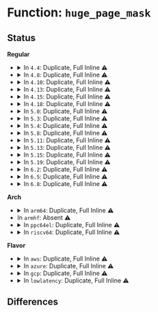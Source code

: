 # Function: <code>huge_page_mask</code>

## Status
<b>Regular</b>
<ul>
<li>
<details>
<summary>In <code>4.4</code>: Duplicate, Full Inline ⚠️</summary>

**Collision:** Static Duplication

**Inline:** Full

**Transformation:** False

**Instances:**

```
In arch/x86/mm/hugetlbpage.c (0)
Location: include/linux/hugetlb.h:390
Inline: True
```
```
In mm/mmap.c (0)
Location: include/linux/hugetlb.h:390
Inline: True
```
```
In mm/pagewalk.c (0)
Location: include/linux/hugetlb.h:390
Inline: True
```
```
In mm/hugetlb.c (0)
Location: include/linux/hugetlb.h:390
Inline: True
```
```
In fs/hugetlbfs/inode.c (0)
Location: include/linux/hugetlb.h:390
Inline: True
```
</details>
</li>
<li>
<details>
<summary>In <code>4.8</code>: Duplicate, Full Inline ⚠️</summary>

**Collision:** Static Duplication

**Inline:** Full

**Transformation:** False

**Instances:**

```
In arch/x86/mm/hugetlbpage.c (0)
Location: include/linux/hugetlb.h:386
Inline: True
```
```
In mm/mmap.c (0)
Location: include/linux/hugetlb.h:386
Inline: True
```
```
In mm/pagewalk.c (0)
Location: include/linux/hugetlb.h:386
Inline: True
```
```
In mm/hugetlb.c (0)
Location: include/linux/hugetlb.h:386
Inline: True
```
```
In fs/hugetlbfs/inode.c (0)
Location: include/linux/hugetlb.h:386
Inline: True
```
</details>
</li>
<li>
<details>
<summary>In <code>4.10</code>: Duplicate, Full Inline ⚠️</summary>

**Collision:** Static Duplication

**Inline:** Full

**Transformation:** False

**Instances:**

```
In arch/x86/mm/hugetlbpage.c (0)
Location: include/linux/hugetlb.h:386
Inline: True
```
```
In mm/mmap.c (0)
Location: include/linux/hugetlb.h:386
Inline: True
```
```
In mm/pagewalk.c (0)
Location: include/linux/hugetlb.h:386
Inline: True
```
```
In mm/hugetlb.c (0)
Location: include/linux/hugetlb.h:386
Inline: True
```
```
In fs/hugetlbfs/inode.c (0)
Location: include/linux/hugetlb.h:386
Inline: True
```
</details>
</li>
<li>
<details>
<summary>In <code>4.13</code>: Duplicate, Full Inline ⚠️</summary>

**Collision:** Static Duplication

**Inline:** Full

**Transformation:** False

**Instances:**

```
In arch/x86/mm/hugetlbpage.c (0)
Location: include/linux/hugetlb.h:408
Inline: True
```
```
In mm/mmap.c (0)
Location: include/linux/hugetlb.h:408
Inline: True
```
```
In mm/pagewalk.c (0)
Location: include/linux/hugetlb.h:408
Inline: True
```
```
In mm/hugetlb.c (0)
Location: include/linux/hugetlb.h:408
Inline: True
```
```
In fs/hugetlbfs/inode.c (0)
Location: include/linux/hugetlb.h:408
Inline: True
```
</details>
</li>
<li>
<details>
<summary>In <code>4.15</code>: Duplicate, Full Inline ⚠️</summary>

**Collision:** Static Duplication

**Inline:** Full

**Transformation:** False

**Instances:**

```
In arch/x86/mm/hugetlbpage.c (0)
Location: include/linux/hugetlb.h:402
Inline: True
```
```
In mm/pagewalk.c (0)
Location: include/linux/hugetlb.h:402
Inline: True
```
```
In mm/hugetlb.c (0)
Location: include/linux/hugetlb.h:402
Inline: True
```
```
In fs/hugetlbfs/inode.c (0)
Location: include/linux/hugetlb.h:402
Inline: True
```
</details>
</li>
<li>
<details>
<summary>In <code>4.18</code>: Duplicate, Full Inline ⚠️</summary>

**Collision:** Static Duplication

**Inline:** Full

**Transformation:** False

**Instances:**

```
In arch/x86/mm/hugetlbpage.c (0)
Location: include/linux/hugetlb.h:415
Inline: True
```
```
In mm/pagewalk.c (0)
Location: include/linux/hugetlb.h:415
Inline: True
```
```
In mm/hugetlb.c (0)
Location: include/linux/hugetlb.h:415
Inline: True
```
```
In fs/hugetlbfs/inode.c (0)
Location: include/linux/hugetlb.h:415
Inline: True
```
</details>
</li>
<li>
<details>
<summary>In <code>5.0</code>: Duplicate, Full Inline ⚠️</summary>

**Collision:** Static Duplication

**Inline:** Full

**Transformation:** False

**Instances:**

```
In arch/x86/mm/hugetlbpage.c (0)
Location: include/linux/hugetlb.h:426
Inline: True
```
```
In mm/pagewalk.c (0)
Location: include/linux/hugetlb.h:426
Inline: True
```
```
In mm/hugetlb.c (0)
Location: include/linux/hugetlb.h:426
Inline: True
```
```
In fs/hugetlbfs/inode.c (0)
Location: include/linux/hugetlb.h:426
Inline: True
```
</details>
</li>
<li>
<details>
<summary>In <code>5.3</code>: Duplicate, Full Inline ⚠️</summary>

**Collision:** Static Duplication

**Inline:** Full

**Transformation:** False

**Instances:**

```
In arch/x86/mm/hugetlbpage.c (0)
Location: include/linux/hugetlb.h:414
Inline: True
```
```
In mm/pagewalk.c (0)
Location: include/linux/hugetlb.h:414
Inline: True
```
```
In mm/hugetlb.c (0)
Location: include/linux/hugetlb.h:414
Inline: True
```
```
In fs/hugetlbfs/inode.c (0)
Location: include/linux/hugetlb.h:414
Inline: True
```
</details>
</li>
<li>
<details>
<summary>In <code>5.4</code>: Duplicate, Full Inline ⚠️</summary>

**Collision:** Static Duplication

**Inline:** Full

**Transformation:** False

**Instances:**

```
In arch/x86/mm/hugetlbpage.c (0)
Location: include/linux/hugetlb.h:414
Inline: True
```
```
In mm/pagewalk.c (0)
Location: include/linux/hugetlb.h:414
Inline: True
```
```
In mm/hugetlb.c (0)
Location: include/linux/hugetlb.h:414
Inline: True
```
```
In fs/hugetlbfs/inode.c (0)
Location: include/linux/hugetlb.h:414
Inline: True
```
</details>
</li>
<li>
<details>
<summary>In <code>5.8</code>: Duplicate, Full Inline ⚠️</summary>

**Collision:** Static Duplication

**Inline:** Full

**Transformation:** False

**Instances:**

```
In arch/x86/mm/hugetlbpage.c (ffffffff8109155b)
Location: include/linux/hugetlb.h:563
Inline: True
Inline callers:
  - arch/x86/mm/hugetlbpage.c:hugetlb_get_unmapped_area
  - arch/x86/mm/hugetlbpage.c:hugetlb_get_unmapped_area
```
```
In mm/pagewalk.c (ffffffff812a23a1)
Location: include/linux/hugetlb.h:563
Inline: True
Inline callers:
  - mm/pagewalk.c:walk_hugetlb_range
  - mm/pagewalk.c:walk_hugetlb_range
```
```
In mm/hugetlb.c (ffffffff812cabb9)
Location: include/linux/hugetlb.h:563
Inline: True
Inline callers:
  - mm/hugetlb.c:follow_hugetlb_page
  - mm/hugetlb.c:follow_hugetlb_page
  - mm/hugetlb.c:hugetlb_fault
  - mm/hugetlb.c:hugetlb_no_page
  - mm/hugetlb.c:hugetlb_cow
  - mm/hugetlb.c:__unmap_hugepage_range
  - mm/hugetlb.c:hugetlb_vm_op_split
```
```
In fs/hugetlbfs/inode.c (ffffffff814512ee)
Location: include/linux/hugetlb.h:563
Inline: True
Inline callers:
  - fs/hugetlbfs/inode.c:hugetlbfs_setattr
  - fs/hugetlbfs/inode.c:hugetlbfs_setattr
  - fs/hugetlbfs/inode.c:hugetlbfs_read_iter
  - fs/hugetlbfs/inode.c:hugetlbfs_read_iter
  - fs/hugetlbfs/inode.c:hugetlbfs_read_iter
  - fs/hugetlbfs/inode.c:hugetlbfs_file_mmap
```
</details>
</li>
<li>
<details>
<summary>In <code>5.11</code>: Duplicate, Full Inline ⚠️</summary>

**Collision:** Static Duplication

**Inline:** Full

**Transformation:** False

**Instances:**

```
In arch/x86/mm/hugetlbpage.c (ffffffff81090e8b)
Location: include/linux/hugetlb.h:561
Inline: True
Inline callers:
  - arch/x86/mm/hugetlbpage.c:hugetlb_get_unmapped_area
  - arch/x86/mm/hugetlbpage.c:hugetlb_get_unmapped_area
```
```
In mm/pagewalk.c (ffffffff812adce1)
Location: include/linux/hugetlb.h:561
Inline: True
Inline callers:
  - mm/pagewalk.c:walk_hugetlb_range
  - mm/pagewalk.c:walk_hugetlb_range
```
```
In mm/hugetlb.c (ffffffff812d67d9)
Location: include/linux/hugetlb.h:561
Inline: True
Inline callers:
  - mm/hugetlb.c:follow_hugetlb_page
  - mm/hugetlb.c:follow_hugetlb_page
  - mm/hugetlb.c:hugetlb_fault
  - mm/hugetlb.c:hugetlb_no_page
  - mm/hugetlb.c:hugetlb_cow
  - mm/hugetlb.c:__unmap_hugepage_range
  - mm/hugetlb.c:hugetlb_vm_op_split
```
```
In fs/hugetlbfs/inode.c (ffffffff8146d80e)
Location: include/linux/hugetlb.h:561
Inline: True
Inline callers:
  - fs/hugetlbfs/inode.c:hugetlbfs_setattr
  - fs/hugetlbfs/inode.c:hugetlbfs_setattr
  - fs/hugetlbfs/inode.c:hugetlbfs_read_iter
  - fs/hugetlbfs/inode.c:hugetlbfs_read_iter
  - fs/hugetlbfs/inode.c:hugetlbfs_read_iter
  - fs/hugetlbfs/inode.c:hugetlbfs_file_mmap
```
</details>
</li>
<li>
<details>
<summary>In <code>5.13</code>: Duplicate, Full Inline ⚠️</summary>

**Collision:** Static Duplication

**Inline:** Full

**Transformation:** False

**Instances:**

```
In arch/x86/mm/hugetlbpage.c (ffffffff81091865)
Location: include/linux/hugetlb.h:674
Inline: True
Inline callers:
  - arch/x86/mm/hugetlbpage.c:hugetlb_get_unmapped_area
  - arch/x86/mm/hugetlbpage.c:hugetlb_get_unmapped_area
  - arch/x86/mm/hugetlbpage.c:hugetlb_get_unmapped_area
```
```
In mm/pagewalk.c (ffffffff812b3c9b)
Location: include/linux/hugetlb.h:674
Inline: True
Inline callers:
  - mm/pagewalk.c:__walk_page_range
  - mm/pagewalk.c:__walk_page_range
```
```
In mm/hugetlb.c (ffffffff812dd98c)
Location: include/linux/hugetlb.h:674
Inline: True
Inline callers:
  - mm/hugetlb.c:follow_hugetlb_page
  - mm/hugetlb.c:follow_hugetlb_page
  - mm/hugetlb.c:hugetlb_fault
  - mm/hugetlb.c:hugetlb_no_page
  - mm/hugetlb.c:hugetlb_cow
  - mm/hugetlb.c:hugetlb_cow
  - mm/hugetlb.c:__unmap_hugepage_range
  - mm/hugetlb.c:hugetlb_vm_op_split
```
```
In fs/hugetlbfs/inode.c (ffffffff81472d7b)
Location: include/linux/hugetlb.h:674
Inline: True
Inline callers:
  - fs/hugetlbfs/inode.c:hugetlbfs_setattr
  - fs/hugetlbfs/inode.c:hugetlbfs_setattr
  - fs/hugetlbfs/inode.c:hugetlbfs_read_iter
  - fs/hugetlbfs/inode.c:hugetlbfs_read_iter
  - fs/hugetlbfs/inode.c:hugetlbfs_read_iter
  - fs/hugetlbfs/inode.c:hugetlbfs_file_mmap
```
</details>
</li>
<li>
<details>
<summary>In <code>5.15</code>: Duplicate, Full Inline ⚠️</summary>

**Collision:** Static Duplication

**Inline:** Full

**Transformation:** False

**Instances:**

```
In arch/x86/mm/hugetlbpage.c (ffffffff810a13e5)
Location: include/linux/hugetlb.h:697
Inline: True
Inline callers:
  - arch/x86/mm/hugetlbpage.c:hugetlb_get_unmapped_area
  - arch/x86/mm/hugetlbpage.c:hugetlb_get_unmapped_area
  - arch/x86/mm/hugetlbpage.c:hugetlb_get_unmapped_area
```
```
In mm/pagewalk.c (ffffffff812f585b)
Location: include/linux/hugetlb.h:697
Inline: True
Inline callers:
  - mm/pagewalk.c:__walk_page_range
  - mm/pagewalk.c:__walk_page_range
```
```
In mm/hugetlb.c (ffffffff81324b59)
Location: include/linux/hugetlb.h:697
Inline: True
Inline callers:
  - mm/hugetlb.c:follow_hugetlb_page
  - mm/hugetlb.c:follow_hugetlb_page
  - mm/hugetlb.c:hugetlb_fault
  - mm/hugetlb.c:hugetlb_no_page
  - mm/hugetlb.c:hugetlb_cow
  - mm/hugetlb.c:hugetlb_cow
  - mm/hugetlb.c:__unmap_hugepage_range
  - mm/hugetlb.c:hugetlb_vm_op_split
```
```
In fs/hugetlbfs/inode.c (ffffffff814c988b)
Location: include/linux/hugetlb.h:697
Inline: True
Inline callers:
  - fs/hugetlbfs/inode.c:hugetlbfs_setattr
  - fs/hugetlbfs/inode.c:hugetlbfs_setattr
  - fs/hugetlbfs/inode.c:hugetlbfs_read_iter
  - fs/hugetlbfs/inode.c:hugetlbfs_read_iter
  - fs/hugetlbfs/inode.c:hugetlbfs_read_iter
  - fs/hugetlbfs/inode.c:hugetlbfs_file_mmap
```
```
In drivers/dma-buf/udmabuf.c (ffffffff818ab5a0)
Location: include/linux/hugetlb.h:697
Inline: True
Inline callers:
  - drivers/dma-buf/udmabuf.c:udmabuf_create
```
</details>
</li>
<li>
<details>
<summary>In <code>5.19</code>: Duplicate, Full Inline ⚠️</summary>

**Collision:** Static Duplication

**Inline:** Full

**Transformation:** False

**Instances:**

```
In arch/x86/mm/hugetlbpage.c (ffffffff810b5505)
Location: include/linux/hugetlb.h:727
Inline: True
Inline callers:
  - arch/x86/mm/hugetlbpage.c:hugetlb_get_unmapped_area
  - arch/x86/mm/hugetlbpage.c:hugetlb_get_unmapped_area
  - arch/x86/mm/hugetlbpage.c:hugetlb_get_unmapped_area
```
```
In mm/mremap.c (ffffffff8135764e)
Location: include/linux/hugetlb.h:727
Inline: True
Inline callers:
  - mm/mremap.c:__do_sys_mremap
```
```
In mm/pagewalk.c (ffffffff8135971b)
Location: include/linux/hugetlb.h:727
Inline: True
Inline callers:
  - mm/pagewalk.c:__walk_page_range
  - mm/pagewalk.c:__walk_page_range
```
```
In mm/madvise.c (ffffffff8137546c)
Location: include/linux/hugetlb.h:727
Inline: True
```
```
In mm/hugetlb.c (ffffffff813932ef)
Location: include/linux/hugetlb.h:727
Inline: True
Inline callers:
  - mm/hugetlb.c:follow_hugetlb_page
  - mm/hugetlb.c:follow_hugetlb_page
  - mm/hugetlb.c:hugetlb_fault
  - mm/hugetlb.c:hugetlb_no_page
  - mm/hugetlb.c:hugetlb_wp
  - mm/hugetlb.c:hugetlb_wp
  - mm/hugetlb.c:__unmap_hugepage_range
  - mm/hugetlb.c:hugetlb_vm_op_split
```
```
In fs/hugetlbfs/inode.c (ffffffff81555a4e)
Location: include/linux/hugetlb.h:727
Inline: True
Inline callers:
  - fs/hugetlbfs/inode.c:hugetlbfs_setattr
  - fs/hugetlbfs/inode.c:hugetlbfs_setattr
  - fs/hugetlbfs/inode.c:hugetlbfs_zero_partial_page
  - fs/hugetlbfs/inode.c:hugetlbfs_read_iter
  - fs/hugetlbfs/inode.c:hugetlbfs_read_iter
  - fs/hugetlbfs/inode.c:hugetlbfs_read_iter
  - fs/hugetlbfs/inode.c:generic_hugetlb_get_unmapped_area
  - fs/hugetlbfs/inode.c:generic_hugetlb_get_unmapped_area
  - fs/hugetlbfs/inode.c:hugetlbfs_file_mmap
```
```
In drivers/dma-buf/udmabuf.c (ffffffff819f5fa7)
Location: include/linux/hugetlb.h:727
Inline: True
Inline callers:
  - drivers/dma-buf/udmabuf.c:udmabuf_create
```
</details>
</li>
<li>
<details>
<summary>In <code>6.2</code>: Duplicate, Full Inline ⚠️</summary>

**Collision:** Static Duplication

**Inline:** Full

**Transformation:** False

**Instances:**

```
In arch/x86/mm/hugetlbpage.c (ffffffff810d04e5)
Location: include/linux/hugetlb.h:766
Inline: True
Inline callers:
  - arch/x86/mm/hugetlbpage.c:hugetlb_get_unmapped_area
  - arch/x86/mm/hugetlbpage.c:hugetlb_get_unmapped_area
  - arch/x86/mm/hugetlbpage.c:hugetlb_get_unmapped_area
```
```
In mm/mremap.c (ffffffff813d1b91)
Location: include/linux/hugetlb.h:766
Inline: True
Inline callers:
  - mm/mremap.c:__do_sys_mremap
```
```
In mm/pagewalk.c (ffffffff813d3fbd)
Location: include/linux/hugetlb.h:766
Inline: True
Inline callers:
  - mm/pagewalk.c:__walk_page_range
  - mm/pagewalk.c:__walk_page_range
```
```
In mm/madvise.c (ffffffff813f339f)
Location: include/linux/hugetlb.h:766
Inline: True
```
```
In mm/hugetlb.c (ffffffff81411a80)
Location: include/linux/hugetlb.h:766
Inline: True
Inline callers:
  - mm/hugetlb.c:follow_hugetlb_page
  - mm/hugetlb.c:follow_hugetlb_page
  - mm/hugetlb.c:hugetlb_follow_page_mask
  - mm/hugetlb.c:hugetlb_follow_page_mask
  - mm/hugetlb.c:hugetlb_fault
  - mm/hugetlb.c:hugetlb_no_page
  - mm/hugetlb.c:hugetlb_wp
  - mm/hugetlb.c:hugetlb_wp
  - mm/hugetlb.c:__unmap_hugepage_range
  - mm/hugetlb.c:hugetlb_vm_op_split
```
```
In fs/hugetlbfs/inode.c (ffffffff815f6cce)
Location: include/linux/hugetlb.h:766
Inline: True
Inline callers:
  - fs/hugetlbfs/inode.c:hugetlbfs_setattr
  - fs/hugetlbfs/inode.c:hugetlbfs_setattr
  - fs/hugetlbfs/inode.c:hugetlbfs_zero_partial_page
  - fs/hugetlbfs/inode.c:hugetlbfs_read_iter
  - fs/hugetlbfs/inode.c:hugetlbfs_read_iter
  - fs/hugetlbfs/inode.c:hugetlbfs_read_iter
  - fs/hugetlbfs/inode.c:generic_hugetlb_get_unmapped_area
  - fs/hugetlbfs/inode.c:generic_hugetlb_get_unmapped_area
  - fs/hugetlbfs/inode.c:hugetlbfs_file_mmap
```
```
In drivers/dma-buf/udmabuf.c (ffffffff81b7356d)
Location: include/linux/hugetlb.h:766
Inline: True
Inline callers:
  - drivers/dma-buf/udmabuf.c:udmabuf_create
```
</details>
</li>
<li>
<details>
<summary>In <code>6.5</code>: Duplicate, Full Inline ⚠️</summary>

**Collision:** Static Duplication

**Inline:** Full

**Transformation:** False

**Instances:**

```
In arch/x86/mm/hugetlbpage.c (ffffffff810d3b08)
Location: include/linux/hugetlb.h:794
Inline: True
Inline callers:
  - arch/x86/mm/hugetlbpage.c:hugetlb_get_unmapped_area
  - arch/x86/mm/hugetlbpage.c:hugetlb_get_unmapped_area
  - arch/x86/mm/hugetlbpage.c:hugetlb_get_unmapped_area
```
```
In mm/mremap.c (ffffffff8140673f)
Location: include/linux/hugetlb.h:794
Inline: True
Inline callers:
  - mm/mremap.c:__do_sys_mremap
```
```
In mm/pagewalk.c (ffffffff814089a4)
Location: include/linux/hugetlb.h:794
Inline: True
Inline callers:
  - mm/pagewalk.c:__walk_page_range
  - mm/pagewalk.c:__walk_page_range
```
```
In mm/madvise.c (ffffffff81426df5)
Location: include/linux/hugetlb.h:794
Inline: True
```
```
In mm/hugetlb.c (ffffffff81444f2e)
Location: include/linux/hugetlb.h:794
Inline: True
Inline callers:
  - mm/hugetlb.c:follow_hugetlb_page
  - mm/hugetlb.c:follow_hugetlb_page
  - mm/hugetlb.c:hugetlb_follow_page_mask
  - mm/hugetlb.c:hugetlb_follow_page_mask
  - mm/hugetlb.c:hugetlb_fault
  - mm/hugetlb.c:hugetlb_no_page
  - mm/hugetlb.c:hugetlb_wp
  - mm/hugetlb.c:hugetlb_wp
  - mm/hugetlb.c:__unmap_hugepage_range
  - mm/hugetlb.c:hugetlb_vm_op_split
```
```
In fs/hugetlbfs/inode.c (ffffffff8162ed8e)
Location: include/linux/hugetlb.h:794
Inline: True
Inline callers:
  - fs/hugetlbfs/inode.c:hugetlbfs_setattr
  - fs/hugetlbfs/inode.c:hugetlbfs_setattr
  - fs/hugetlbfs/inode.c:hugetlbfs_zero_partial_page
  - fs/hugetlbfs/inode.c:hugetlbfs_read_iter
  - fs/hugetlbfs/inode.c:hugetlbfs_read_iter
  - fs/hugetlbfs/inode.c:hugetlbfs_read_iter
  - fs/hugetlbfs/inode.c:generic_hugetlb_get_unmapped_area
  - fs/hugetlbfs/inode.c:generic_hugetlb_get_unmapped_area
  - fs/hugetlbfs/inode.c:hugetlbfs_file_mmap
```
</details>
</li>
<li>
<details>
<summary>In <code>6.8</code>: Duplicate, Full Inline ⚠️</summary>

**Collision:** Static Duplication

**Inline:** Full

**Transformation:** False

**Instances:**

```
In arch/x86/mm/hugetlbpage.c (ffffffff810dc298)
Location: include/linux/hugetlb.h:815
Inline: True
Inline callers:
  - arch/x86/mm/hugetlbpage.c:hugetlb_get_unmapped_area
  - arch/x86/mm/hugetlbpage.c:hugetlb_get_unmapped_area
  - arch/x86/mm/hugetlbpage.c:hugetlb_get_unmapped_area
```
```
In mm/mremap.c (ffffffff81432e4e)
Location: include/linux/hugetlb.h:815
Inline: True
Inline callers:
  - mm/mremap.c:__do_sys_mremap
```
```
In mm/pagewalk.c (ffffffff814350c4)
Location: include/linux/hugetlb.h:815
Inline: True
Inline callers:
  - mm/pagewalk.c:__walk_page_range
  - mm/pagewalk.c:__walk_page_range
```
```
In mm/madvise.c (ffffffff814600c5)
Location: include/linux/hugetlb.h:815
Inline: True
```
```
In mm/hugetlb.c (ffffffff8147b4dc)
Location: include/linux/hugetlb.h:815
Inline: True
Inline callers:
  - mm/hugetlb.c:hugetlb_follow_page_mask
  - mm/hugetlb.c:hugetlb_follow_page_mask
  - mm/hugetlb.c:hugetlb_fault
  - mm/hugetlb.c:hugetlb_no_page
  - mm/hugetlb.c:hugetlb_wp
  - mm/hugetlb.c:hugetlb_wp
  - mm/hugetlb.c:__unmap_hugepage_range
  - mm/hugetlb.c:hugetlb_vm_op_split
```
```
In fs/hugetlbfs/inode.c (ffffffff8166827e)
Location: include/linux/hugetlb.h:815
Inline: True
Inline callers:
  - fs/hugetlbfs/inode.c:hugetlbfs_setattr
  - fs/hugetlbfs/inode.c:hugetlbfs_setattr
  - fs/hugetlbfs/inode.c:hugetlbfs_zero_partial_page
  - fs/hugetlbfs/inode.c:hugetlbfs_read_iter
  - fs/hugetlbfs/inode.c:hugetlbfs_read_iter
  - fs/hugetlbfs/inode.c:hugetlbfs_read_iter
  - fs/hugetlbfs/inode.c:generic_hugetlb_get_unmapped_area
  - fs/hugetlbfs/inode.c:generic_hugetlb_get_unmapped_area
  - fs/hugetlbfs/inode.c:hugetlbfs_file_mmap
```
</details>
</li>
</ul>
<b>Arch</b>
<ul>
<li>
<details>
<summary>In <code>arm64</code>: Duplicate, Full Inline ⚠️</summary>

**Collision:** Static Duplication

**Inline:** Full

**Transformation:** False

**Instances:**

```
In virt/kvm/arm/mmu.c (0)
Location: include/linux/hugetlb.h:414
Inline: True
```
```
In mm/pagewalk.c (0)
Location: include/linux/hugetlb.h:414
Inline: True
```
```
In mm/hugetlb.c (0)
Location: include/linux/hugetlb.h:414
Inline: True
```
```
In fs/hugetlbfs/inode.c (0)
Location: include/linux/hugetlb.h:414
Inline: True
```
</details>
</li>
<li>
In <code>armhf</code>: Absent ⚠️
</li>
<li>
<details>
<summary>In <code>ppc64el</code>: Duplicate, Full Inline ⚠️</summary>

**Collision:** Static Duplication

**Inline:** Full

**Transformation:** False

**Instances:**

```
In arch/powerpc/mm/book3s64/radix_hugetlbpage.c (0)
Location: include/linux/hugetlb.h:414
Inline: True
```
```
In mm/pagewalk.c (0)
Location: include/linux/hugetlb.h:414
Inline: True
```
```
In mm/hugetlb.c (0)
Location: include/linux/hugetlb.h:414
Inline: True
```
```
In fs/hugetlbfs/inode.c (0)
Location: include/linux/hugetlb.h:414
Inline: True
```
</details>
</li>
<li>
<details>
<summary>In <code>riscv64</code>: Duplicate, Full Inline ⚠️</summary>

**Collision:** Static Duplication

**Inline:** Full

**Transformation:** False

**Instances:**

```
In mm/pagewalk.c (0)
Location: include/linux/hugetlb.h:414
Inline: True
```
```
In mm/hugetlb.c (0)
Location: include/linux/hugetlb.h:414
Inline: True
```
```
In fs/hugetlbfs/inode.c (0)
Location: include/linux/hugetlb.h:414
Inline: True
```
</details>
</li>
</ul>
<b>Flavor</b>
<ul>
<li>
<details>
<summary>In <code>aws</code>: Duplicate, Full Inline ⚠️</summary>

**Collision:** Static Duplication

**Inline:** Full

**Transformation:** False

**Instances:**

```
In arch/x86/mm/hugetlbpage.c (0)
Location: include/linux/hugetlb.h:414
Inline: True
```
```
In mm/pagewalk.c (0)
Location: include/linux/hugetlb.h:414
Inline: True
```
```
In mm/hugetlb.c (0)
Location: include/linux/hugetlb.h:414
Inline: True
```
```
In fs/hugetlbfs/inode.c (0)
Location: include/linux/hugetlb.h:414
Inline: True
```
</details>
</li>
<li>
<details>
<summary>In <code>azure</code>: Duplicate, Full Inline ⚠️</summary>

**Collision:** Static Duplication

**Inline:** Full

**Transformation:** False

**Instances:**

```
In arch/x86/mm/hugetlbpage.c (0)
Location: include/linux/hugetlb.h:414
Inline: True
```
```
In mm/pagewalk.c (0)
Location: include/linux/hugetlb.h:414
Inline: True
```
```
In mm/hugetlb.c (0)
Location: include/linux/hugetlb.h:414
Inline: True
```
```
In fs/hugetlbfs/inode.c (0)
Location: include/linux/hugetlb.h:414
Inline: True
```
</details>
</li>
<li>
<details>
<summary>In <code>gcp</code>: Duplicate, Full Inline ⚠️</summary>

**Collision:** Static Duplication

**Inline:** Full

**Transformation:** False

**Instances:**

```
In arch/x86/mm/hugetlbpage.c (0)
Location: include/linux/hugetlb.h:414
Inline: True
```
```
In mm/pagewalk.c (0)
Location: include/linux/hugetlb.h:414
Inline: True
```
```
In mm/hugetlb.c (0)
Location: include/linux/hugetlb.h:414
Inline: True
```
```
In fs/hugetlbfs/inode.c (0)
Location: include/linux/hugetlb.h:414
Inline: True
```
</details>
</li>
<li>
<details>
<summary>In <code>lowlatency</code>: Duplicate, Full Inline ⚠️</summary>

**Collision:** Static Duplication

**Inline:** Full

**Transformation:** False

**Instances:**

```
In arch/x86/mm/hugetlbpage.c (0)
Location: include/linux/hugetlb.h:414
Inline: True
```
```
In mm/pagewalk.c (0)
Location: include/linux/hugetlb.h:414
Inline: True
```
```
In mm/hugetlb.c (0)
Location: include/linux/hugetlb.h:414
Inline: True
```
```
In fs/hugetlbfs/inode.c (0)
Location: include/linux/hugetlb.h:414
Inline: True
```
</details>
</li>
</ul>

## Differences
